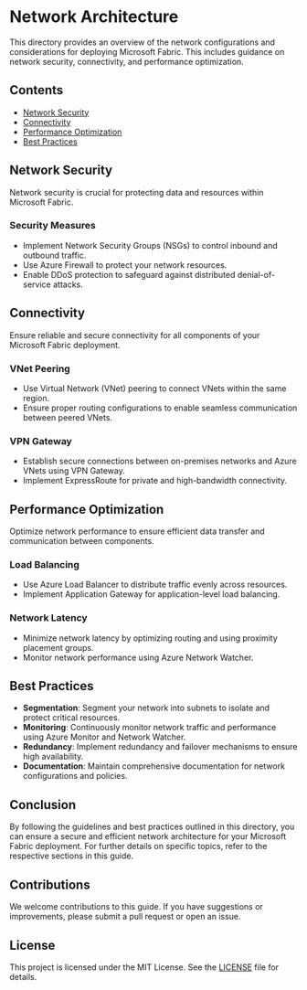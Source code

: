 # Network Architecture

This directory provides an overview of the network configurations and considerations for deploying Microsoft Fabric. This includes guidance on network security, connectivity, and performance optimization.

## Contents

- [Network Security](#network-security)
- [Connectivity](#connectivity)
- [Performance Optimization](#performance-optimization)
- [Best Practices](#best-practices)

## Network Security

Network security is crucial for protecting data and resources within Microsoft Fabric.

### Security Measures
- Implement Network Security Groups (NSGs) to control inbound and outbound traffic.
- Use Azure Firewall to protect your network resources.
- Enable DDoS protection to safeguard against distributed denial-of-service attacks.

## Connectivity

Ensure reliable and secure connectivity for all components of your Microsoft Fabric deployment.

### VNet Peering
- Use Virtual Network (VNet) peering to connect VNets within the same region.
- Ensure proper routing configurations to enable seamless communication between peered VNets.

### VPN Gateway
- Establish secure connections between on-premises networks and Azure VNets using VPN Gateway.
- Implement ExpressRoute for private and high-bandwidth connectivity.

## Performance Optimization

Optimize network performance to ensure efficient data transfer and communication between components.

### Load Balancing
- Use Azure Load Balancer to distribute traffic evenly across resources.
- Implement Application Gateway for application-level load balancing.

### Network Latency
- Minimize network latency by optimizing routing and using proximity placement groups.
- Monitor network performance using Azure Network Watcher.

## Best Practices

- **Segmentation**: Segment your network into subnets to isolate and protect critical resources.
- **Monitoring**: Continuously monitor network traffic and performance using Azure Monitor and Network Watcher.
- **Redundancy**: Implement redundancy and failover mechanisms to ensure high availability.
- **Documentation**: Maintain comprehensive documentation for network configurations and policies.

## Conclusion

By following the guidelines and best practices outlined in this directory, you can ensure a secure and efficient network architecture for your Microsoft Fabric deployment. For further details on specific topics, refer to the respective sections in this guide.

## Contributions

We welcome contributions to this guide. If you have suggestions or improvements, please submit a pull request or open an issue.

## License

This project is licensed under the MIT License. See the [LICENSE](../LICENSE) file for details.
